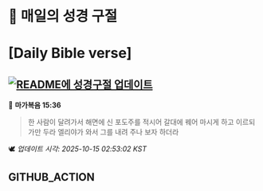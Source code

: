 # 🙏 매일의 성경 구절
# [Daily Bible verse]
## [![README에 성경구절 업데이트](https://github.com/DONGSUKA/first_test/actions/workflows/update-readme-bible.yml/badge.svg)](https://github.com/DONGSUKA/first_test/actions/workflows/update-readme-bible.yml)
<!-- START_BIBLE_VERSE -->
📖 **마가복음 15:36**
> 한 사람이 달려가서 해면에 신 포도주를 적시어 갈대에 꿰어 마시게 하고 이르되 가만 두라 엘리야가 와서 그를 내려 주나 보자 하더라

🕊️ _업데이트 시각: 2025-10-15 02:53:02 KST_
  <!-- END_BIBLE_VERSE -->
## GITHUB_ACTION
